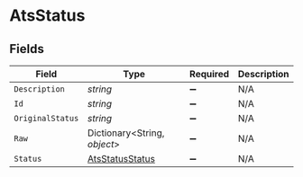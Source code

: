 # AtsStatus


## Fields

| Field                                                         | Type                                                          | Required                                                      | Description                                                   |
| ------------------------------------------------------------- | ------------------------------------------------------------- | ------------------------------------------------------------- | ------------------------------------------------------------- |
| `Description`                                                 | *string*                                                      | :heavy_minus_sign:                                            | N/A                                                           |
| `Id`                                                          | *string*                                                      | :heavy_minus_sign:                                            | N/A                                                           |
| `OriginalStatus`                                              | *string*                                                      | :heavy_minus_sign:                                            | N/A                                                           |
| `Raw`                                                         | Dictionary<String, *object*>                                  | :heavy_minus_sign:                                            | N/A                                                           |
| `Status`                                                      | [AtsStatusStatus](../../Models/Components/AtsStatusStatus.md) | :heavy_minus_sign:                                            | N/A                                                           |